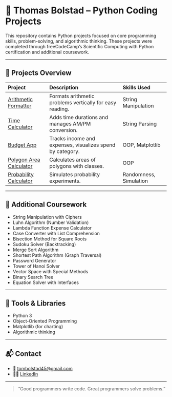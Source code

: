 # 🐍 Thomas Bolstad – Python Coding Projects

This repository contains Python projects focused on core programming skills, problem-solving, and algorithmic thinking. These projects were completed through freeCodeCamp’s Scientific Computing with Python certification and additional coursework.

---

## 📂 Projects Overview

| Project | Description | Skills Used |
|:--------|:------------|:------------|
| [Arithmetic Formatter](./Scientific%20Computing%20w%20Python%20Certification/1.%20Arithmetic%20Formatter%20Project) | Formats arithmetic problems vertically for easy reading. | String Manipulation |
| [Time Calculator](./Scientific%20Computing%20w%20Python%20Certification/2.%20Time%20Calculator%20Project) | Adds time durations and manages AM/PM conversion. | String Parsing |
| [Budget App](./Scientific%20Computing%20w%20Python%20Certification/3.%20Build%20a%20Budget%20App%20Project) | Tracks income and expenses, visualizes spend by category. | OOP, Matplotlib |
| [Polygon Area Calculator](./Scientific%20Computing%20w%20Python%20Certification/4.%20Build%20a%20Polygon%20Area%20Calculator%20Project) | Calculates areas of polygons with classes. | OOP |
| [Probability Calculator](./Scientific%20Computing%20w%20Python%20Certification/5.%20Build%20a%20Probability%20Calculator%20Project) | Simulates probability experiments. | Randomness, Simulation |

---

## 🧠 Additional Coursework

- String Manipulation with Ciphers
- Luhn Algorithm (Number Validation)
- Lambda Function Expense Calculator
- Case Converter with List Comprehension
- Bisection Method for Square Roots
- Sudoku Solver (Backtracking)
- Merge Sort Algorithm
- Shortest Path Algorithm (Graph Traversal)
- Password Generator
- Tower of Hanoi Solver
- Vector Space with Special Methods
- Binary Search Tree
- Equation Solver with Interfaces

---

## 🔧 Tools & Libraries

- Python 3
- Object-Oriented Programming
- Matplotlib (for charting)
- Algorithmic thinking

---

## 📬 Contact

- 📧 tombolstad45@gmail.com
- 🧑‍💻 [LinkedIn](https://www.linkedin.com/in/thomas-bolstad-647049139/)

---

> “Good programmers write code. Great programmers solve problems.”
